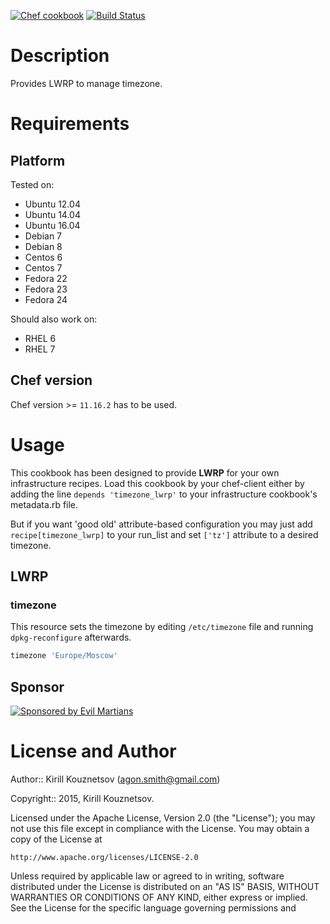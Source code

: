 [![Chef cookbook](https://img.shields.io/cookbook/v/timezone_lwrp.svg)](https://github.com/dragonsmith/timezone_lwrp)
[![Build Status](https://travis-ci.org/dragonsmith/timezone_lwrp.svg?branch=master)](https://travis-ci.org/dragonsmith/timezone_lwrp)

# Description

Provides LWRP to manage timezone.

# Requirements

## Platform

Tested on:
- Ubuntu 12.04
- Ubuntu 14.04
- Ubuntu 16.04
- Debian 7
- Debian 8
- Centos 6
- Centos 7
- Fedora 22
- Fedora 23
- Fedora 24

Should also work on:
- RHEL 6
- RHEL 7

## Chef version

Chef version >= `11.16.2` has to be used.

# Usage

This cookbook has been designed to provide **LWRP** for your own infrastructure recipes.
Load this cookbook by your chef-client either by adding the line `depends 'timezone_lwrp'` to your infrastructure cookbook's metadata.rb file.

But if you want 'good old' attribute-based configuration you may just add `recipe[timezone_lwrp]` to your run\_list and set `['tz']` attribute to a desired timezone.

## LWRP

### timezone

This resource sets the timezone by editing `/etc/timezone` file and running `dpkg-reconfigure` afterwards.

```ruby
timezone 'Europe/Moscow'
```

## Sponsor

[![Sponsored by Evil Martians](https://evilmartians.com/badges/sponsored-by-evil-martians@2x.png)](https://evilmartians.com)

# License and Author

Author:: Kirill Kouznetsov (<agon.smith@gmail.com>)

Copyright:: 2015, Kirill Kouznetsov.

Licensed under the Apache License, Version 2.0 (the "License");
you may not use this file except in compliance with the License.
You may obtain a copy of the License at

    http://www.apache.org/licenses/LICENSE-2.0

Unless required by applicable law or agreed to in writing, software
distributed under the License is distributed on an "AS IS" BASIS,
WITHOUT WARRANTIES OR CONDITIONS OF ANY KIND, either express or implied.
See the License for the specific language governing permissions and

